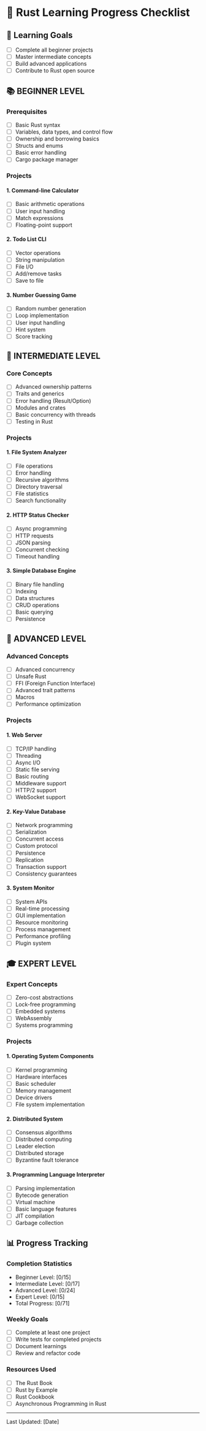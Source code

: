# 🦀 Rust Learning Progress Checklist

## 🎯 Learning Goals

- [ ] Complete all beginner projects
- [ ] Master intermediate concepts
- [ ] Build advanced applications
- [ ] Contribute to Rust open source

## 📚 BEGINNER LEVEL

### Prerequisites

- [ ] Basic Rust syntax
- [ ] Variables, data types, and control flow
- [ ] Ownership and borrowing basics
- [ ] Structs and enums
- [ ] Basic error handling
- [ ] Cargo package manager

### Projects

#### 1. Command-line Calculator

- [ ] Basic arithmetic operations
- [ ] User input handling
- [ ] Match expressions
- [ ] Floating-point support

#### 2. Todo List CLI

- [ ] Vector operations
- [ ] String manipulation
- [ ] File I/O
- [ ] Add/remove tasks
- [ ] Save to file

#### 3. Number Guessing Game

- [ ] Random number generation
- [ ] Loop implementation
- [ ] User input handling
- [ ] Hint system
- [ ] Score tracking

## 🚀 INTERMEDIATE LEVEL

### Core Concepts

- [ ] Advanced ownership patterns
- [ ] Traits and generics
- [ ] Error handling (Result/Option)
- [ ] Modules and crates
- [ ] Basic concurrency with threads
- [ ] Testing in Rust

### Projects

#### 1. File System Analyzer

- [ ] File operations
- [ ] Error handling
- [ ] Recursive algorithms
- [ ] Directory traversal
- [ ] File statistics
- [ ] Search functionality

#### 2. HTTP Status Checker

- [ ] Async programming
- [ ] HTTP requests
- [ ] JSON parsing
- [ ] Concurrent checking
- [ ] Timeout handling

#### 3. Simple Database Engine

- [ ] Binary file handling
- [ ] Indexing
- [ ] Data structures
- [ ] CRUD operations
- [ ] Basic querying
- [ ] Persistence

## 💪 ADVANCED LEVEL

### Advanced Concepts

- [ ] Advanced concurrency
- [ ] Unsafe Rust
- [ ] FFI (Foreign Function Interface)
- [ ] Advanced trait patterns
- [ ] Macros
- [ ] Performance optimization

### Projects

#### 1. Web Server

- [ ] TCP/IP handling
- [ ] Threading
- [ ] Async I/O
- [ ] Static file serving
- [ ] Basic routing
- [ ] Middleware support
- [ ] HTTP/2 support
- [ ] WebSocket support

#### 2. Key-Value Database

- [ ] Network programming
- [ ] Serialization
- [ ] Concurrent access
- [ ] Custom protocol
- [ ] Persistence
- [ ] Replication
- [ ] Transaction support
- [ ] Consistency guarantees

#### 3. System Monitor

- [ ] System APIs
- [ ] Real-time processing
- [ ] GUI implementation
- [ ] Resource monitoring
- [ ] Process management
- [ ] Performance profiling
- [ ] Plugin system

## 🎓 EXPERT LEVEL

### Expert Concepts

- [ ] Zero-cost abstractions
- [ ] Lock-free programming
- [ ] Embedded systems
- [ ] WebAssembly
- [ ] Systems programming

### Projects

#### 1. Operating System Components

- [ ] Kernel programming
- [ ] Hardware interfaces
- [ ] Basic scheduler
- [ ] Memory management
- [ ] Device drivers
- [ ] File system implementation

#### 2. Distributed System

- [ ] Consensus algorithms
- [ ] Distributed computing
- [ ] Leader election
- [ ] Distributed storage
- [ ] Byzantine fault tolerance

#### 3. Programming Language Interpreter

- [ ] Parsing implementation
- [ ] Bytecode generation
- [ ] Virtual machine
- [ ] Basic language features
- [ ] JIT compilation
- [ ] Garbage collection

## 📊 Progress Tracking

### Completion Statistics

- Beginner Level: [0/15]
- Intermediate Level: [0/17]
- Advanced Level: [0/24]
- Expert Level: [0/15]
- Total Progress: [0/71]

### Weekly Goals

- [ ] Complete at least one project
- [ ] Write tests for completed projects
- [ ] Document learnings
- [ ] Review and refactor code

### Resources Used

- [ ] The Rust Book
- [ ] Rust by Example
- [ ] Rust Cookbook
- [ ] Asynchronous Programming in Rust

---

Last Updated: [Date]
